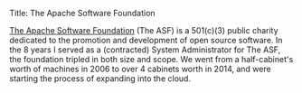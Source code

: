 Title: The Apache Software Foundation

[The Apache Software Foundation](http://www.apache.org/) (The ASF) is a 501(c)(3) public charity dedicated to the promotion
and development of open source software.  In the 8 years I served as a (contracted) System Administrator for The ASF,
the foundation tripled in both size and scope.  We went from a half-cabinet's worth of machines in 2006 to over 4 cabinets
worth in 2014, and were starting the process of expanding into the cloud.
